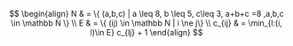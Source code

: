 $$
\begin{align}
N  & = \{ (a,b,c) | a \leq 8, b \leq 5, c\leq 3, a+b+c =8 ,a,b,c \in \mathbb N \} \\
E  & =  \{ (ij) \in \mathbb  N | i \ne j\} \\
c_{ij}  & =  \min_{l:(i, l)\in E} c_{lj} + 1
\end{align}
$$